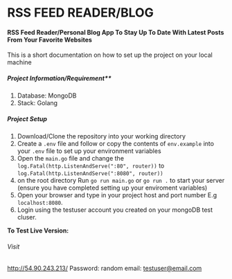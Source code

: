 # RSS FEED READER/BLOG
#### RSS Feed Reader/Personal Blog App To Stay Up To Date With Latest Posts From Your Favorite Websites

This is a short documentation on how to set up the project on your local machine

##### Project Information/Requirement**

1. Database: MongoDB
2. Stack: Golang

##### Project Setup

1. Download/Clone the repository into your working directory
2. Create a `.env` file and follow or copy the contents of `env.example` into your `.env` file to set up your environment variables
3. Open the `main.go` file and change the `log.Fatal(http.ListenAndServe(":80", router))` to `log.Fatal(http.ListenAndServe(":8080", router))`
4. on the root directory Run `go run main.go` or `go run .` to start your server (ensure you have completed setting up your enviroment variables)
5. Open your browser and type in your project host and port number E.g `localhost:8080`.
6. Login using the testuser account you created on your mongoDB test cluser.


**To Test Live Version:** 
###### Visit
http://54.90.243.213/
Password: random
email: testuser@email.com
